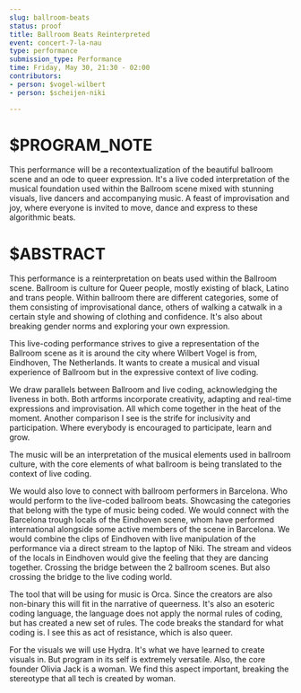 ```yaml
---
slug: ballroom-beats
status: proof
title: Ballroom Beats Reinterpreted
event: concert-7-la-nau
type: performance
submission_type: Performance
time: Friday, May 30, 21:30 - 02:00
contributors:
- person: $vogel-wilbert
- person: $scheijen-niki

---
```


# $PROGRAM_NOTE

This performance will be a recontextualization of the beautiful ballroom scene and an ode 
to queer expression. It's a live coded interpretation of the musical foundation used within
the Ballroom scene mixed with stunning visuals, live dancers and accompanying music. A feast of improvisation 
and joy, where everyone is invited to move, dance and express to these algorithmic beats.

# $ABSTRACT

This performance is a reinterpretation on beats used within the Ballroom scene. 
Ballroom is culture for Queer people, mostly existing of black, Latino and trans 
people. Within ballroom there are different categories, some of them consisting 
of improvisational dance, others of walking a catwalk in a certain style and showing of clothing and confidence. It's also about breaking gender norms and exploring your own expression.

This live-coding performance strives to give a representation of the Ballroom 
scene as it is around the city where Wilbert Vogel is from, Eindhoven, The Netherlands. 
It wants to create a musical and visual experience of Ballroom but in the expressive context of live coding. 

We draw parallels between Ballroom and live coding, acknowledging the liveness in both. 
Both artforms incorporate creativity, adapting and real-time expressions and
improvisation. All which come together in the heat of the moment. Another comparison I
see is the strife for inclusivity and participation. Where everybody is encouraged to
participate, learn and grow.

The music will be an interpretation of the musical elements used in ballroom culture, with
the core elements of what ballroom is being translated to the context of live coding.

We would also love to connect with ballroom performers in Barcelona. Who would perform
to the live-coded ballroom beats. Showcasing the categories that belong with the type of
music being coded. We would connect with the Barcelona trough locals of the Eindhoven
scene, whom have performed international alongside some active members of the scene
in Barcelona. We would combine the clips of Eindhoven with live manipulation of the
performance via a direct stream to the laptop of Niki. The stream and videos of the locals in
Eindhoven would give the feeling that they are dancing together. Crossing the bridge
between the 2 ballroom scenes. But also crossing the bridge to the live coding world.

The tool that will be using for music is Orca. Since the creators are also non-binary this will
fit in the narrative of queerness. It's also an esoteric coding language, the language does
not apply the normal rules of coding, but has created a new set of rules. The code breaks
the standard for what coding is. I see this as act of resistance, which is also queer.

For the visuals we will use Hydra. It's what we have learned to create visuals in. But
program in its self is extremely versatile. Also, the core founder Olivia Jack is a woman. We
find this aspect important, breaking the stereotype that all tech is created by woman.
